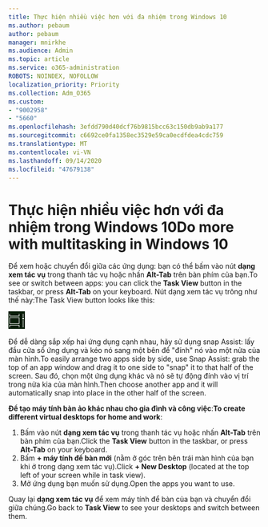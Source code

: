 ```yaml
---
title: Thực hiện nhiều việc hơn với đa nhiệm trong Windows 10
ms.author: pebaum
author: pebaum
manager: mnirkhe
ms.audience: Admin
ms.topic: article
ms.service: o365-administration
ROBOTS: NOINDEX, NOFOLLOW
localization_priority: Priority
ms.collection: Adm_O365
ms.custom:
- "9002958"
- "5660"
ms.openlocfilehash: 3efdd790d40dcf76b9815bcc63c150db9ab9a177
ms.sourcegitcommit: c6692ce0fa1358ec3529e59ca0ecdfdea4cdc759
ms.translationtype: MT
ms.contentlocale: vi-VN
ms.lasthandoff: 09/14/2020
ms.locfileid: "47679138"
---
```

# <a name="do-more-with-multitasking-in-windows-10"></a><span data-ttu-id="9c131-102">Thực hiện nhiều việc hơn với đa nhiệm trong Windows 10</span><span class="sxs-lookup"><span data-stu-id="9c131-102">Do more with multitasking in Windows 10</span></span>

<span data-ttu-id="9c131-103">Để xem hoặc chuyển đổi giữa các ứng dụng: bạn có thể bấm vào nút **dạng xem tác vụ** trong thanh tác vụ hoặc nhấn **Alt-Tab** trên bàn phím của bạn.</span><span class="sxs-lookup"><span data-stu-id="9c131-103">To see or switch between apps: you can click the **Task View** button in the taskbar, or press **Alt-Tab** on your keyboard.</span></span> <span data-ttu-id="9c131-104">Nút dạng xem tác vụ trông như thế này:</span><span class="sxs-lookup"><span data-stu-id="9c131-104">The Task View button looks like this:</span></span>

![Nút dạng xem tác vụ](media/task-view.png)

<span data-ttu-id="9c131-106">Để dễ dàng sắp xếp hai ứng dụng cạnh nhau, hãy sử dụng snap Assist: lấy đầu cửa sổ ứng dụng và kéo nó sang một bên để "đính" nó vào một nửa của màn hình.</span><span class="sxs-lookup"><span data-stu-id="9c131-106">To easily arrange two apps side by side, use Snap Assist: grab the top of an app window and drag it to one side to "snap" it to that half of the screen.</span></span> <span data-ttu-id="9c131-107">Sau đó, chọn một ứng dụng khác và nó sẽ tự động đính vào vị trí trong nửa kia của màn hình.</span><span class="sxs-lookup"><span data-stu-id="9c131-107">Then choose another app and it will automatically snap into place in the other half of the screen.</span></span>

<span data-ttu-id="9c131-108">**Để tạo máy tính bàn ảo khác nhau cho gia đình và công việc**:</span><span class="sxs-lookup"><span data-stu-id="9c131-108">**To create different virtual desktops for home and work**:</span></span>

1. <span data-ttu-id="9c131-109">Bấm vào nút **dạng xem tác vụ** trong thanh tác vụ hoặc nhấn **Alt-Tab** trên bàn phím của bạn.</span><span class="sxs-lookup"><span data-stu-id="9c131-109">Click the **Task View** button in the taskbar, or press **Alt-Tab** on your keyboard.</span></span>
2. <span data-ttu-id="9c131-110">Bấm **+ máy tính để bàn mới** (nằm ở góc trên bên trái màn hình của bạn khi ở trong dạng xem tác vụ).</span><span class="sxs-lookup"><span data-stu-id="9c131-110">Click **+ New Desktop** (located at the top left of your screen while in task view).</span></span>
3. <span data-ttu-id="9c131-111">Mở ứng dụng bạn muốn sử dụng.</span><span class="sxs-lookup"><span data-stu-id="9c131-111">Open the apps you want to use.</span></span> 

<span data-ttu-id="9c131-112">Quay lại **dạng xem tác vụ** để xem máy tính để bàn của bạn và chuyển đổi giữa chúng.</span><span class="sxs-lookup"><span data-stu-id="9c131-112">Go back to **Task View** to see your desktops and switch between them.</span></span>
